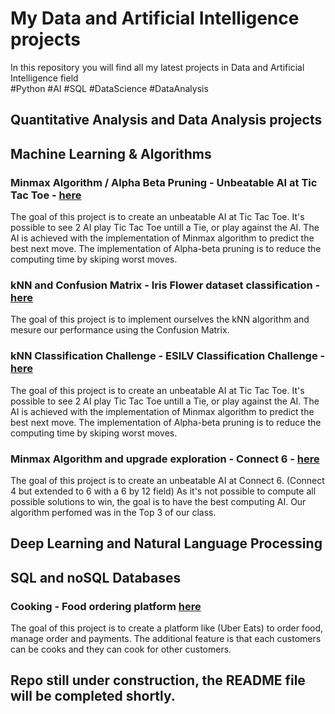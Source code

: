 # My Data and Artificial Intelligence projects 
In this repository you will find all my latest projects in Data and Artificial Intelligence field\
#Python #AI #SQL #DataScience #DataAnalysis

## Quantitative Analysis and Data Analysis projects

## Machine Learning & Algorithms

### Minmax Algorithm / Alpha Beta Pruning - Unbeatable AI at Tic Tac Toe - [here](Machine%20Learning%20%26%20Algorithm/Unbeatable%20AI%20Tic%20Tac%20Toe/Morpion-IA.ipynb)
The goal of this project is to create an unbeatable AI at Tic Tac Toe.
It's possible to see 2 AI play Tic Tac Toe untill a Tie, or play against the AI.
The AI is achieved with the implementation of Minmax algorithm to predict the best next move. The implementation of Alpha-beta pruning is to reduce the computing time by skiping worst moves.

### kNN and Confusion Matrix - Iris Flower dataset classification - [here](Machine%20Learning%20%26%20Algorithm/k-NN%20Classification.ipynb)
The goal of this project is to implement ourselves the kNN algorithm and mesure our performance using the Confusion Matrix.

### kNN Classification Challenge - ESILV Classification Challenge - [here](Machine%20Learning%20%26%20Algorithm/kNN_Iris/k-NN%20Classification.ipynb)
The goal of this project is to create an unbeatable AI at Tic Tac Toe.
It's possible to see 2 AI play Tic Tac Toe untill a Tie, or play against the AI.
The AI is achieved with the implementation of Minmax algorithm to predict the best next move. The implementation of Alpha-beta pruning is to reduce the computing time by skiping worst moves.

### Minmax Algorithm and upgrade exploration - Connect 6 - [here](Machine%20Learning%20%26%20Algorithm/kNN_Iris/k-NN%20Classification.ipynb)
The goal of this project is to create an unbeatable AI at Connect 6. (Connect 4 but extended to 6 with a 6 by 12 field)
As it's not possible to compute all possible solutions to win, the goal is to have the best computing AI.
Our algorithm perfomed was in the Top 3 of our class.

## Deep Learning and Natural Language Processing

## SQL and noSQL Databases
### Cooking - Food ordering platform [here](SQL%20and%20noSQL%20Databases/Cooking%20-%20MySQL%20Database/Summary)
The goal of this project is to create a platform like (Uber Eats) to order food, manage order and payments. 
The additional feature is that each customers can be cooks and they can cook for other customers.
## Repo still under construction, the README file will be completed shortly.

